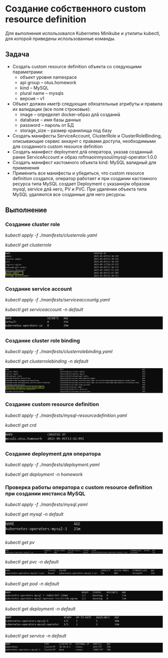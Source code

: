# Создание собственного custom resource definition

Для выполнения использовался Kubernetes Minikube и утилиты kubectl, для которой приведены использованные команды.

## Задача 
- Создать custom resource definition объекта со следующими параметрами:
    - объект уровня namespace
    - api group – otus.homework
    - kind – MySQL
    - plural name – mysqls
    - версия – v1
- Объект должен иметþ следующие обязательные атрибуты и правила их валидации (все поля строковые):
    - image – определет docker-образ длā созданиā
    - database – имя базы данных
    - password – пароль от БД
    - storage_size – размер хранилища под базу
- Создать манифесты ServiceAccount, ClusterRole и ClusterRoleBinding, описывающие сервис аккаунт с правами доступа, необходимыми для созданного custom resource definition
- Создать манифест deployment длā оператора, указав созданный ранее ServiceAccount и образ roflmaoinmysoul/mysql-operator:1.0.0
- Создать манифест кастомного объекта kind: MySQL валидный для применения
- Применить все манифесты и убедиться, что custom resource definition создался, оператор работает и при создании кастомного ресурса типа MySQL создает Deployment с указаннýм образом mysql, service длā него, PV и PVC. 
  При удалении объекта типа MySQL удаляются все созданные для него ресурсы.

## Выполнение 
### Создание cluster role
*kubectl apply -f ./manifests/clusterrole.yaml*

*kubectl get clusterrole*

![screenshot](images/cr.jpg)

### Создание service account
*kubectl apply -f ./manifests/serviceaccountg.yaml*

*kubectl get serviceaccount -n default*

![screenshot](images/sa.jpg)

### Создание cluster role binding
*kubectl apply -f ./manifests/clusterrolebinding.yaml*

*kubectl get clusterrolebinding -n default*

![screenshot](images/crb.jpg)

### Создание custom resource definition
*kubectl apply -f ./manifests/mysql-resourcedefinition.yaml*

*kubectl get crd*

![screenshot](images/crd_mysql.jpg)

### Создание deployment для оператора

*kubectl apply -f ./manifests/deployment.yaml*

*kubectl get deployment -n homework*

### 

### Проверка работы оператора с custom resource definition при создании инстанса MySQL 
*kubectl apply -f ./manifests/mysql.yaml*

*kubectl get mysql -n default*

![screenshot](images/mysql_1_cr.jpg)

*kubectl get pv*

![screenshot](images/mysql_1_pv.jpg)

*kubectl get pvc -n default*

![screenshot](images/mysql_1_pvc.jpg)

*kubectl get pod -n default*

![screenshot](images/mysql_1_pod.jpg)

*kubectl get deployment -n default*

![screenshot](images/mysql_1_deployment.jpg)

*kubectl get service -n default*

![screenshot](images/mysql_1_service.jpg)


